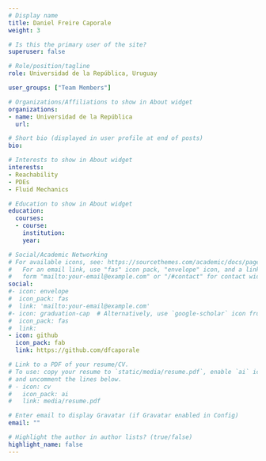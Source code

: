 ```yaml
---
# Display name
title: Daniel Freire Caporale
weight: 3

# Is this the primary user of the site?
superuser: false

# Role/position/tagline
role: Universidad de la República, Uruguay

user_groups: ["Team Members"]

# Organizations/Affiliations to show in About widget
organizations:
- name: Universidad de la República
  url:

# Short bio (displayed in user profile at end of posts)
bio:

# Interests to show in About widget
interests:
- Reachability
- PDEs
- Fluid Mechanics

# Education to show in About widget
education:
  courses:
  - course:
    institution:
    year:

# Social/Academic Networking
# For available icons, see: https://sourcethemes.com/academic/docs/page-builder/#icons
#   For an email link, use "fas" icon pack, "envelope" icon, and a link in the
#   form "mailto:your-email@example.com" or "/#contact" for contact widget.
social:
#- icon: envelope
#  icon_pack: fas
#  link: 'mailto:your-email@example.com'
#- icon: graduation-cap  # Alternatively, use `google-scholar` icon from `ai` icon pack
#  icon_pack: fas
#  link:
- icon: github
  icon_pack: fab
  link: https://github.com/dfcaporale

# Link to a PDF of your resume/CV.
# To use: copy your resume to `static/media/resume.pdf`, enable `ai` icons in `params.toml`,
# and uncomment the lines below.
# - icon: cv
#   icon_pack: ai
#   link: media/resume.pdf

# Enter email to display Gravatar (if Gravatar enabled in Config)
email: ""

# Highlight the author in author lists? (true/false)
highlight_name: false
---
```


